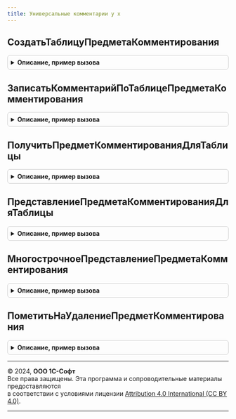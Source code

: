 ```yaml
---
title: Универсальные комментарии у х
---
```



## СоздатьТаблицуПредметаКомментирования
<details style="margin: 1em 0; padding: 0.5em; border: 1px solid #ccc; border-radius: 6px;">

<summary style="font-weight: bold; cursor: pointer;">Описание, пример вызова</summary>

```bsl
//////////////////////////////////////////////////////////////

// Создать таблицу предмета комментирования
//
Функция СоздатьТаблицуПредметаКомментирования() Экспорт
```

Пример вызова
```bsl
Результат = УниверсальныеКомментарииУХ.СоздатьТаблицуПредметаКомментирования() 
```
</details>

## ЗаписатьКомментарийПоТаблицеПредметаКомментирования
<details style="margin: 1em 0; padding: 0.5em; border: 1px solid #ccc; border-radius: 6px;">

<summary style="font-weight: bold; cursor: pointer;">Описание, пример вызова</summary>

```bsl

// Записываем комментарий и пакет файлов в регистр сведений УниверсальныеКомментарии
// Создаем сопуствующие записи в справочник Адрес, ПакетыФайлов
// и регистр сведений ЗначенияРеквизитовАдреса.
// Параметры:
//		РазделКомментариев - одно из предопределенных значений перечисления РазделыКомментариев.
//			Комментарии обрабатываются только в пределах одного раздела.
//		ОписаниеПредметаКомменитрования - хранилище значений, хранит таблицу значений следующего формата:
//			ТаблицаПредметаКомменитрования - таблица значений описывающая предмет комментирования. Колонки:
//				НомерСтроки - номер реквизита адреса по порядку использования,
//				ТипРеквизита - значение ПланВидовХарактеристикСсылка
//					ТипыРеквизитовКомментариев, описывает тип реквизита,
//				Значение - значение реквизита.
//		ДатаКомментария - дата и время на которую будет сохранен комментария.
//		Автор - ссылка на пользователя оставившего комментарий.
//		Комментарий - строка с комментарием.
//		мХранимыхФайлов - массив объектов ОписаниеПередаваемогоФайла.
//		ТекстОшибки - если возникла ошибка, то в переменную возвращается ее описание.
// Возвращает:
// 		РегистрСведенийКлючЗаписи - операция прошла успешно, возвращаем ссылку на запись регистра комментария.
//		Неопределено - возникли ошибки, в ТекстОшибки записывает ее описание.
//
Функция ЗаписатьКомментарийПоТаблицеПредметаКомментирования(РазделКомментариев, Экспорт
```

Пример вызова
```bsl
Результат = УниверсальныеКомментарииУХ.ЗаписатьКомментарийПоТаблицеПредметаКомментирования(РазделКомментариев, );
```
</details>

## ПолучитьПредметКомментированияДляТаблицы
<details style="margin: 1em 0; padding: 0.5em; border: 1px solid #ccc; border-radius: 6px;">

<summary style="font-weight: bold; cursor: pointer;">Описание, пример вызова</summary>

```bsl

// Возвращает ссылку на справочник АдресаКомментариев для переаднных реквизитов
// адреса. Поиск осуществляется по регистру сведений ЗначенияРеквизитовАдреса.
// Если адрес не найден, то он созадется в справочнике и регистре сведений.
// Параметры:
//		РазделКомментариев - одно из предопределенных значений перечисления РазделыКомментариев.
//			Комментарии обрабатываются только в пределах одного раздела.
//		ТаблицаПредметаКомменитрования - таблица значений описывающая предмет комментирования. Колонки:
//				НомерСтроки - номер реквизита адреса по порядку использования,
//				ТипРеквизита - значение ПланВидовХарактеристикСсылка
//					ТипыРеквизитовКомментариев, описывает тип реквизита,
//				Значение - значение реквизита.
//		ТекстОшибки - если возникла ошибка, то в переменную возвращается ее описание.
// Возвращает:
// 		Неопределено - возникли ошибки, в ТекстОшибки записывает ее описание.
//  	Ссылка на справочник ПредметыКомментирования.
//
Функция ПолучитьПредметКомментированияДляТаблицы(РазделКомментариев, ТаблицаПредметаКомменитрования, ТекстОшибки) Экспорт
```

Пример вызова
```bsl
Результат = УниверсальныеКомментарииУХ.ПолучитьПредметКомментированияДляТаблицы(РазделКомментариев, ТаблицаПредметаКомменитрования, ТекстОшибки) 
```
</details>

## ПредставлениеПредметаКомментированияДляТаблицы
<details style="margin: 1em 0; padding: 0.5em; border: 1px solid #ccc; border-radius: 6px;">

<summary style="font-weight: bold; cursor: pointer;">Описание, пример вызова</summary>

```bsl

// Формируем текстовую строку представления для адреса комментария.
//		РазделКомментариев - одно из предопределенных значений перечисления РазделыКомментариев.
//		ТаблицаПредметаКомменитрования - таблица значений описывающая предмет комментирования. Колонки:
//			НомерСтроки - номер реквизита адреса по порядку использования,
//			ТипРеквизита - значение ПланВидовХарактеристикСсылка
//				ТипыРеквизитовАдресаКомментария, описывает тип реквизита,
//			Значение - значение реквизита.
Функция ПредставлениеПредметаКомментированияДляТаблицы(РазделКомментариев, ТаблицаПредметаКомментирования) Экспорт
```

Пример вызова
```bsl
Результат = УниверсальныеКомментарииУХ.ПредставлениеПредметаКомментированияДляТаблицы(РазделКомментариев, ТаблицаПредметаКомментирования));
```
</details>

## МногострочноеПредставлениеПредметаКомментирования
<details style="margin: 1em 0; padding: 0.5em; border: 1px solid #ccc; border-radius: 6px;">

<summary style="font-weight: bold; cursor: pointer;">Описание, пример вызова</summary>

```bsl

// Формируем многострочное представление предмета комментирования
// В формате:
//	[Наименование реквизита] = [Значение реквизита]
//
Функция МногострочноеПредставлениеПредметаКомментирования(ПредметКомментирования) Экспорт
```

Пример вызова
```bsl
Результат = УниверсальныеКомментарииУХ.МногострочноеПредставлениеПредметаКомментирования(ПредметКомментирования) 
```
</details>

## ПометитьНаУдалениеПредметКомментирования
<details style="margin: 1em 0; padding: 0.5em; border: 1px solid #ccc; border-radius: 6px;">

<summary style="font-weight: bold; cursor: pointer;">Описание, пример вызова</summary>

```bsl

// Помечаем на удаление предмет комментирования.
// Параметры:
//		РазделКомментариев - одно из предопределенных значений перечисления РазделыКомментариев.
//			Комментарии обрабатываются только в пределах одного раздела.
//		ТаблицаПредметаКомменитрования - таблица значений описывающая предмет комментирования. Колонки:
//			НомерСтроки - номер реквизита адреса по порядку использования,
//			ТипРеквизита - значение ПланВидовХарактеристикСсылка
//				ТипыРеквизитовКомментариев, описывает тип реквизита,
//			Значение - значение реквизита.
//		ТекстОшибки - если возникла ошибка, то в переменную возвращается ее описание.// Возвращаемое значение:
//   Возвращает:
//		Истина - пометку установили.
//		Ложь - удалить не получилось, в переменной ТекстОшибки описание ошибки.
//
Функция ПометитьНаУдалениеПредметКомментирования(РазделКомментариев, ТаблицаПредметаКомменитирования, ТекстОшибки) Экспорт
```

Пример вызова
```bsl
Результат = УниверсальныеКомментарииУХ.ПометитьНаУдалениеПредметКомментирования(РазделКомментариев, ТаблицаПредметаКомменитирования, ТекстОшибки) 
```
</details>

---

© 2024, **ООО 1С-Софт**  
Все права защищены. Эта программа и сопроводительные материалы предоставляются  
в соответствии с условиями лицензии [Attribution 4.0 International (CC BY 4.0)](https://creativecommons.org/licenses/by/4.0/legalcode).

---
